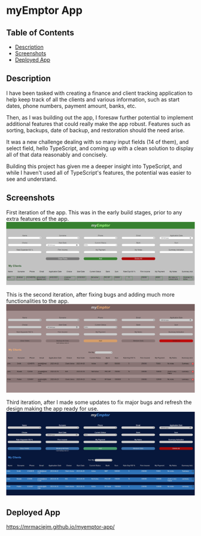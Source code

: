 # myEmptor App

## Table of Contents

- [Description](#Description)
- [Screenshots](#Screenshots)
- [Deployed App](#Deployed)

## Description <a name="Description"></a>

I have been tasked with creating a finance and client tracking application to help keep track of all the clients and various information, such as start dates, phone numbers, payment amount, banks, etc.

Then, as I was building out the app, I foresaw further potential to implement additional features that could really make the app robust. Features such as sorting, backups, date of backup, and restoration should the need arise.

It was a new challenge dealing with so many input fields (14 of them), and select field, hello TypeScript, and coming up with a clean solution to display all of that data reasonably and concisely.

Building this project has given me a deeper insight into TypeScript, and while I haven't used all of TypeScript's features, the potential was easier to see and understand.

## Screenshots <a name="Screenshots"></a>

First iteration of the app. This was in the early build stages, prior to any extra features of the app.
!["myEmptor app version one"](/src/images/myEmptor-V1.png)

This is the second iteration, after fixing bugs and adding much more functionalities to the app.
!["myEmptor app version two"](/src/images/myEmptor-V2.png)

Third iteration, after I made some updates to fix major bugs and refresh the design making the app ready for use.
!["myEmptor app version three"](/src/images/myEmptor-V3.png)

## Deployed App <a name="Deployed"></a>

https://mrmaciejm.github.io/myemptor-app/
